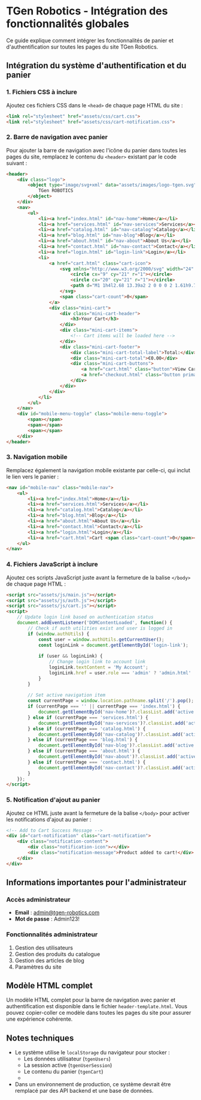 # TGen Robotics - Intégration des fonctionnalités globales

Ce guide explique comment intégrer les fonctionnalités de panier et d'authentification sur toutes les pages du site TGen Robotics.

## Intégration du système d'authentification et du panier

### 1. Fichiers CSS à inclure

Ajoutez ces fichiers CSS dans le `<head>` de chaque page HTML du site :

```html
<link rel="stylesheet" href="assets/css/cart.css">
<link rel="stylesheet" href="assets/css/cart-notification.css">
```

### 2. Barre de navigation avec panier

Pour ajouter la barre de navigation avec l'icône du panier dans toutes les pages du site, remplacez le contenu du `<header>` existant par le code suivant :

```html
<header>
    <div class="logo">
        <object type="image/svg+xml" data="assets/images/logo-tgen.svg" width="200" height="70">
            TGen ROBOTICS
        </object>
    </div>
    <nav>
        <ul>
            <li><a href="index.html" id="nav-home">Home</a></li>
            <li><a href="services.html" id="nav-services">Services</a></li>
            <li><a href="catalog.html" id="nav-catalog">Catalog</a></li>
            <li><a href="blog.html" id="nav-blog">Blog</a></li>
            <li><a href="about.html" id="nav-about">About Us</a></li>
            <li><a href="contact.html" id="nav-contact">Contact</a></li>
            <li><a href="login.html" id="login-link">Login</a></li>
            <li>
                <a href="cart.html" class="cart-icon">
                    <svg xmlns="http://www.w3.org/2000/svg" width="24" height="24" viewBox="0 0 24 24" fill="none" stroke="currentColor" stroke-width="2" stroke-linecap="round" stroke-linejoin="round">
                        <circle cx="9" cy="21" r="1"></circle>
                        <circle cx="20" cy="21" r="1"></circle>
                        <path d="M1 1h4l2.68 13.39a2 2 0 0 0 2 1.61h9.72a2 2 0 0 0 2-1.61L23 6H6"></path>
                    </svg>
                    <span class="cart-count">0</span>
                </a>
                <div class="mini-cart">
                    <div class="mini-cart-header">
                        <h3>Your Cart</h3>
                    </div>
                    <div class="mini-cart-items">
                        <!-- Cart items will be loaded here -->
                    </div>
                    <div class="mini-cart-footer">
                        <div class="mini-cart-total-label">Total:</div>
                        <div class="mini-cart-total">€0.00</div>
                        <div class="mini-cart-buttons">
                            <a href="cart.html" class="button">View Cart</a>
                            <a href="checkout.html" class="button primary">Checkout</a>
                        </div>
                    </div>
                </div>
            </li>
        </ul>
    </nav>
    <div id="mobile-menu-toggle" class="mobile-menu-toggle">
        <span></span>
        <span></span>
        <span></span>
    </div>
</header>
```

### 3. Navigation mobile

Remplacez également la navigation mobile existante par celle-ci, qui inclut le lien vers le panier :

```html
<nav id="mobile-nav" class="mobile-nav">
    <ul>
        <li><a href="index.html">Home</a></li>
        <li><a href="services.html">Services</a></li>
        <li><a href="catalog.html">Catalog</a></li>
        <li><a href="blog.html">Blog</a></li>
        <li><a href="about.html">About Us</a></li>
        <li><a href="contact.html">Contact</a></li>
        <li><a href="login.html">Login</a></li>
        <li><a href="cart.html">Cart <span class="cart-count">0</span></a></li>
    </ul>
</nav>
```

### 4. Fichiers JavaScript à inclure

Ajoutez ces scripts JavaScript juste avant la fermeture de la balise `</body>` de chaque page HTML :

```html
<script src="assets/js/main.js"></script>
<script src="assets/js/auth.js"></script>
<script src="assets/js/cart.js"></script>
<script>
    // Update login link based on authentication status
    document.addEventListener('DOMContentLoaded', function() {
        // Check if auth utilities exist and user is logged in
        if (window.authUtils) {
            const user = window.authUtils.getCurrentUser();
            const loginLink = document.getElementById('login-link');
            
            if (user && loginLink) {
                // Change login link to account link
                loginLink.textContent = 'My Account';
                loginLink.href = user.role === 'admin' ? 'admin.html' : 'account.html';
            }
        }
        
        // Set active navigation item
        const currentPage = window.location.pathname.split('/').pop();
        if (currentPage === '' || currentPage === 'index.html') {
            document.getElementById('nav-home')?.classList.add('active');
        } else if (currentPage === 'services.html') {
            document.getElementById('nav-services')?.classList.add('active');
        } else if (currentPage === 'catalog.html') {
            document.getElementById('nav-catalog')?.classList.add('active');
        } else if (currentPage === 'blog.html') {
            document.getElementById('nav-blog')?.classList.add('active');
        } else if (currentPage === 'about.html') {
            document.getElementById('nav-about')?.classList.add('active');
        } else if (currentPage === 'contact.html') {
            document.getElementById('nav-contact')?.classList.add('active');
        }
    });
</script>
```

### 5. Notification d'ajout au panier

Ajoutez ce HTML juste avant la fermeture de la balise `</body>` pour activer les notifications d'ajout au panier :

```html
<!-- Add to Cart Success Message -->
<div id="cart-notification" class="cart-notification">
    <div class="notification-content">
        <div class="notification-icon">✓</div>
        <div class="notification-message">Product added to cart!</div>
    </div>
</div>
```

## Informations importantes pour l'administrateur

### Accès administrateur
- **Email** : admin@tgen-robotics.com
- **Mot de passe** : Admin123!

### Fonctionnalités administrateur
1. Gestion des utilisateurs
2. Gestion des produits du catalogue
3. Gestion des articles de blog
4. Paramètres du site

## Modèle HTML complet

Un modèle HTML complet pour la barre de navigation avec panier et authentification est disponible dans le fichier `header-template.html`. Vous pouvez copier-coller ce modèle dans toutes les pages du site pour assurer une expérience cohérente.

## Notes techniques

- Le système utilise le `localStorage` du navigateur pour stocker :
  - Les données utilisateur (`tgenUsers`)
  - La session active (`tgenUserSession`)
  - Le contenu du panier (`tgenCart`)
  - 
- Dans un environnement de production, ce système devrait être remplacé par des API backend et une base de données.
